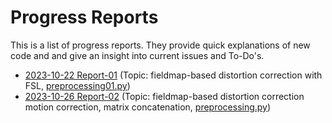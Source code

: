# Progress Reports #

This is a list of progress reports. They provide quick explanations of new code and and give an insight into current issues and To-Do's.

- [2023-10-22 Report-01](https://jkrieg.com/temp/2023-10-22_fMRI_progress_report.mp4) (Topic: fieldmap-based distortion correction with FSL, [preprocessing01.py](https://github.com/j-krieg/layerfmri/tree/main/01_distortion_correction))
- [2023-10-26 Report-02](https://jkrieg.com/temp/2023-10-26_fMRI_progress_report.mp4) (Topic: fieldmap-based distortion correction motion correction, matrix concatenation, [preprocessing.py](https://github.com/j-krieg/layerfmri/tree/main/02_distortion_correction_and_motion_correction]))
